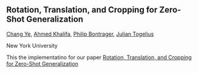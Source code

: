 ## Rotation, Translation, and Cropping for Zero-Shot Generalization ##
[Chang Ye](https://github.com/yooceii), [Ahmed Khalifa](http://akhalifa.com/), [Philip Bontrager](https://scholar.google.com/citations?user=OWFrI2QAAAAJ&hl=en), [Julian Togelius](http://julian.togelius.com/)<br/>

New York University <br/>

This the implementatino for our paper [Rotation, Translation, and Cropping for Zero-Shot Generalization](https://arxiv.org/pdf/2001.09908.pdf)
